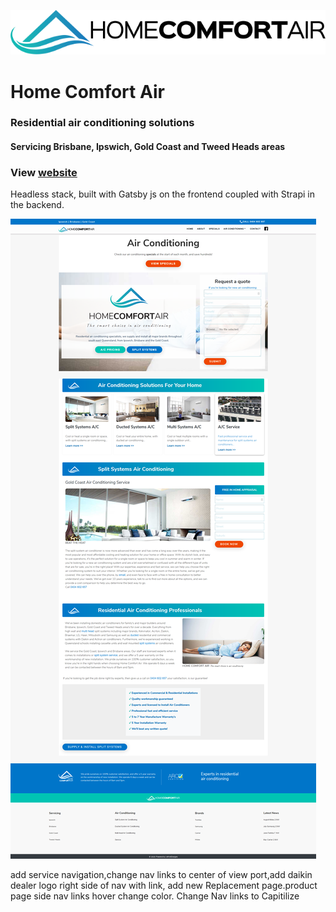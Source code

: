 ![](src/images/Home-Comfort-Air-logo-650.png)

# Home Comfort Air

### Residential air conditioning solutions

#### Servicing Brisbane, Ipswich, Gold Coast and Tweed Heads areas

### View [website](https://homecomfortair.net.au)

Headless stack, built with Gatsby js on the frontend coupled with Strapi in the backend.

![](src/images/screenshot.png)


add service navigation,change nav links to center of view port,add daikin dealer logo right side of nav with link, add new Replacement page.product page side nav links hover change color. Change Nav links to Capitilize